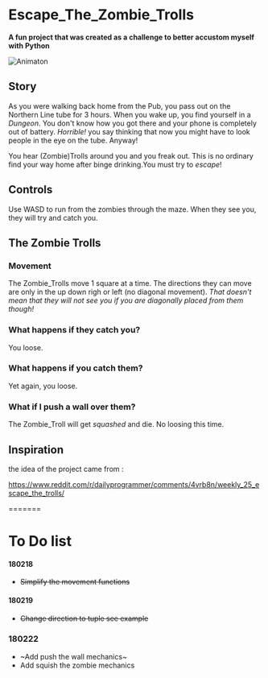 # Escape_The_Zombie_Trolls

__A fun project that was created as a challenge to better accustom myself with Python__

![Animaton][Gif1]

## Story

As you were walking back home from the Pub, you pass out on the Northern Line tube for 3 hours. When you wake up, you find yourself in a _Dungeon_. You don't know how you got there and your phone is completely out of battery. _Horrible!_ you say thinking that now you might have to look people in the eye on the tube. Anyway! 

You hear (Zombie)Trolls around you and you freak out. This is no ordinary find your way home after binge drinking.You must try to _escape_!

## Controls
Use WASD to run from the zombies through the maze. When they see you, they will try and catch you.

## The Zombie Trolls
### Movement
The Zombie_Trolls move 1 square at a time. The directions they can move are only in the up down righ or left (no diagonal movement). *That doesn't mean that they will not see you if you are diagonally placed from them though!*

### What happens if they catch you?
You loose.

### What happens if you catch them?
Yet again, you loose.

### What if I push a wall over them?
The Zombie_Troll will get *squashed* and die. No loosing this time.

## Inspiration
the idea of the project came from :

https://www.reddit.com/r/dailyprogrammer/comments/4vrb8n/weekly_25_escape_the_trolls/

=======
# To Do list
#### 180218
- ~~Simplify the movement functions~~
#### 180219
- ~~Change direction to tuple see example~~
### 180222
- ~Add push the wall mechanics~
- Add squish the zombie mechanics

[Gif1]: https://i.imgur.com/nhpGprV.gif
